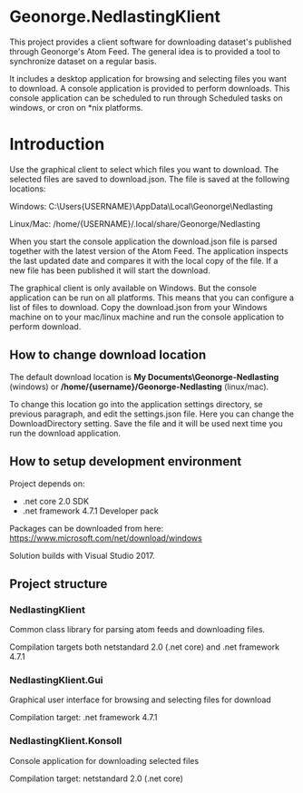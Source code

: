 # Geonorge.NedlastingKlient

This project provides a client software for downloading dataset's published through Geonorge's Atom Feed. The general idea is to provided a tool to synchronize dataset on a regular basis. 

It includes a desktop application for browsing and selecting files you want to download. A console application is provided to perform downloads. This console application can be scheduled to run through Scheduled tasks on windows, or cron on *nix platforms.

# Introduction

Use the graphical client to select which files you want to download. The selected files are saved to download.json. The file is saved at the following locations:

Windows:
C:\Users\{USERNAME}\AppData\Local\Geonorge\Nedlasting

Linux/Mac:
/home/{USERNAME}/.local/share/Geonorge/Nedlasting

When you start the console application the download.json file is parsed together with the latest version of the Atom Feed. The application inspects the last updated date and compares it with the local copy of the file. If a new file has been published it will start the download. 

The graphical client is only available on Windows. But the console application can be run on all platforms. This means that you can configure a list of files to download. Copy the download.json from your Windows machine on to your mac/linux machine and run the console application to perform download. 

## How to change download location

The default download location is **My Documents\Geonorge-Nedlasting** (windows) or **/home/{username}/Geonorge-Nedlasting** (linux/mac). 

To change this location go into the application settings directory, se previous paragraph, and edit the settings.json file. Here you can change the DownloadDirectory setting. Save the file and it will be used next time you run the download application. 

## How to setup development environment

Project depends on:
* .net core 2.0 SDK
* .net framework 4.7.1 Developer pack

Packages can be downloaded from here:
https://www.microsoft.com/net/download/windows

Solution builds with Visual Studio 2017. 

## Project structure

### NedlastingKlient
Common class library for parsing atom feeds and downloading files.

Compilation targets both netstandard 2.0 (.net core) and .net framework 4.7.1

### NedlastingKlient.Gui

Graphical user interface for browsing and selecting files for download

Compilation target: .net framework 4.7.1

### NedlastingKlient.Konsoll
Console application for downloading selected files

Compilation target: netstandard 2.0 (.net core)
